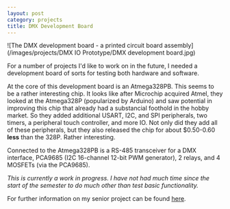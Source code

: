 ```yaml
---
layout: post
category: projects
title: DMX Development Board
---
```

![The DMX development board - a printed circuit board assembly](/images/projects/DMX IO Prototype/DMX development board.jpg)

For a number of projects I'd like to work on in the future, I needed a development board of sorts for testing both hardware and software. <!--more-->

At the core of this development board is an Atmega328PB. This seems to be a rather interesting chip. It looks like after Microchip acquired Atmel, they looked at the Atmega328P (popularized by Arduino) and saw potential in improving this chip that already had a substancial foothold in the hobby market. So they added additional USART, I2C, and SPI peripherals, two timers, a peripheral touch controller, and more IO. Not only did they add all of these peripherals, but they also released the chip for about $0.50-0.60 **less** than the 328P. Rather interesting.

Connected to the Atmega328PB is a RS-485 transceiver for a DMX interface, PCA9685 (I2C 16-channel 12-bit PWM generator), 2 relays, and 4 MOSFETs (via the PCA9685).

*This is currently a work in progress. I have not had much time since the start of the semester to do much other than test basic functionality.*

For further information on my senior project can be found <a href="https://aramd.net/Senior-Project-Summary/" target="_blank">here</a>.
